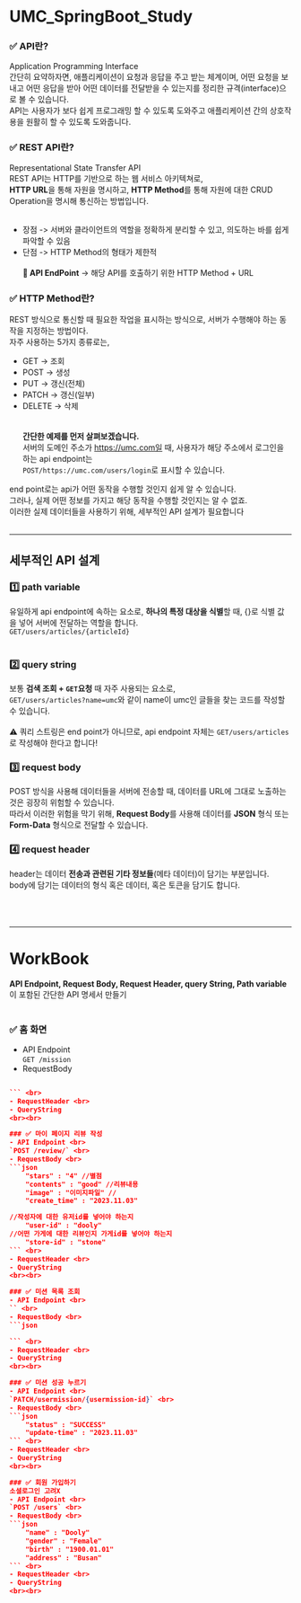 # UMC_SpringBoot_Study

### ✅ API란?
Application Programming Interface <br>
간단히 요약하자면, 애플리케이션이 요청과 응답을 주고 받는 체계이며, 어떤 요청을 보내고 어떤 응답을 받아 어떤 데이터를 전달받을 수 있는지를 정리한 규격(interface)으로 볼 수 있습니다. <br>
API는 사용자가 보다 쉽게 프로그래밍 할 수 있도록 도와주고 애플리케이션 간의 상호작용을 원활히 할 수 있도록 도와줍니다. <br>

### ✅ REST API란?
Representational State Transfer API <br>
REST API는 HTTP를 기반으로 하는 웹 서비스 아키텍쳐로, <br>
**HTTP URL**을 통해 자원을 명시하고, **HTTP Method**를 통해 자원에 대한 CRUD Operation을 명시해 통신하는 방법입니다. <br><br>
- 장점 -> 서버와 클라이언트의 역할을 정확하게 분리할 수 있고, 의도하는 바를 쉽게 파악할 수 있음 <br>
- 단점 -> HTTP Method의 형태가 제한적
<br><br>
**🔎 API EndPoint** -> 해당 API를 호출하기 위한 HTTP Method + URL  <br>

### ✅ HTTP Method란?
REST 방식으로 통신할 때 필요한 작업을 표시하는 방식으로, 서버가 수행해야 하는 동작을 지정하는 방법이다. <br>
자주 사용하는 5가지 종류로는, <br>
- GET -> 조회<br>
- POST -> 생성 <br>
- PUT -> 갱신(전체) <br>
- PATCH -> 갱신(일부)<br>
- DELETE -> 삭제 <br><br><br>
**간단한 예제를 먼저 살펴보겠습니다.**<br>
서버의 도메인 주소가 https://umc.com일 때, 사용자가 해당 주소에서 로그인을 하는 api endpoint는 <br> 
`POST/https://umc.com/users/login`로 표시할 수 있습니다. <br>

end point로는 api가 어떤 동작을 수행할 것인지 쉽게 알 수 있습니다. <br>
그러나, 실제 어떤 정보를 가지고 해당 동작을 수행할 것인지는 알 수 없죠. <br>
이러한 실제 데이터들을 사용하기 위해, 세부적인 API 설계가 필요합니다 <br>
<br>
<hr>

## 세부적인 API 설계
### 1️⃣ path variable
유일하게 api endpoint에 속하는 요소로, **하나의 특정 대상을 식별**할 때, {}로 식별 값을 넣어 서버에 전달하는 역할을 합니다. <br>
`GET/users/articles/{articleId}` <br><br>

### 2️⃣ query string
보통 **검색 조회 + `GET`요청** 때 자주 사용되는 요소로, <br>
`GET/users/articles?name=umc`와 같이 name이 umc인 글들을 찾는 코드를 작성할 수 있습니다. <br><br>
⚠️ 쿼리 스트링은 end point가 아니므로, api endpoint 자체는 `GET/users/articles`로 작성해야 한다고 합니다! <br>


### 3️⃣ request body
POST 방식을 사용해 데이터들을 서버에 전송할 때, 데이터를 URL에 그대로 노출하는 것은 굉장히 위험할 수 있습니다. <br>
따라서 이러한 위험을 막기 위해, **Request Body**를 사용해 데이터를 **JSON** 형식 또는 **Form-Data** 형식으로 전달할 수 있습니다. <br>

### 4️⃣ request header
header는 데이터 **전송과 관련된 기타 정보들**(메타 데이터)이 담기는 부분입니다. <br>
body에 담기는 데이터의 형식 혹은 데이터, 혹은 토큰을 담기도 합니다. <br>
<br><br><br><hr>

# WorkBook
**API Endpoint, Request Body, Request Header, query String, Path variable**이 포함된 간단한 API 명세서 만들기 <br><br>

### ✅ 홈 화면
- API Endpoint <br>
`GET /mission` <br>
- RequestBody <br>
```json

``` <br>
- RequestHeader <br>
- QueryString
<br><br>

### ✅ 마이 페이지 리뷰 작성
- API Endpoint <br>
`POST /review/` <br>
- RequestBody <br>
```json
    "stars" : "4" //별점
    "contents" : "good" //리뷰내용
    "image" : "이미지파일" //
    "create_time" : "2023.11.03"

//작성자에 대한 유저id를 넣어야 하는지
    "user-id" : "dooly"
//어떤 가게에 대한 리뷰인지 가게id를 넣어야 하는지
    "store-id" : "stone"
``` <br>
- RequestHeader <br>
- QueryString 
<br><br>

### ✅ 미션 목록 조회
- API Endpoint <br>
`` <br>
- RequestBody <br>
```json

``` <br>
- RequestHeader <br>
- QueryString
<br><br>

### ✅ 미션 성공 누르기
- API Endpoint <br>
`PATCH/usermission/{usermission-id}` <br>
- RequestBody <br>
```json
    "status" : "SUCCESS"
    "update-time" : "2023.11.03"
``` <br>
- RequestHeader <br>
- QueryString
<br><br>

### ✅ 회원 가입하기
소셜로그인 고려X
- API Endpoint <br>
`POST /users` <br>
- RequestBody <br>
```json
    "name" : "Dooly"
    "gender" : "Female"
    "birth" : "1900.01.01"
    "address" : "Busan"
``` <br>
- RequestHeader <br>
- QueryString
<br><br>



